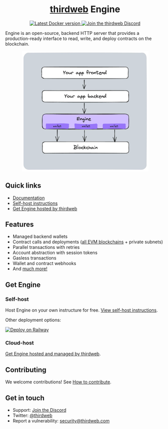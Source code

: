 <p align="center">
    <br />
    <a href="https://thirdweb.com">
        <img src="https://github.com/thirdweb-dev/js/blob/main/packages/sdk/logo.svg?raw=true" width="200" alt=""/></a>
    <br />
</p>

<h1 align="center"><a href='https://thirdweb.com/'>thirdweb</a> Engine</h1>

<p align="center">
    <a href="https://hub.docker.com/r/thirdweb/engine">
        <img alt="Latest Docker version" src="https://img.shields.io/docker/v/thirdweb/engine?sort=semver&label=docker&logo=docker"/>
    </a>
    <a href="https://discord.gg/thirdweb">
        <img alt="Join the thirdweb Discord" src="https://img.shields.io/discord/834227967404146718.svg?color=7289da&label=discord&logo=discord&style=flat"/>
    </a>
</p>

Engine is an open-source, backend HTTP server that provides a production-ready interface to read, write, and deploy contracts on the blockchain.

<p align="center">
    <img src="./docs/images/engine-overview.webp" alt="Overview" width="400">
</p>

## Quick links

- [Documentation](https://portal.thirdweb.com/engine)
- [Self-host instructions](https://portal.thirdweb.com/engine/self-host)
- [Get Engine hosted by thirdweb](https://thirdweb.com/dashboard/engine?requestCloudHosted)

## Features

- Managed backend wallets
- Contract calls and deployments ([all EVM blockchains](https://thirdweb.com/chainlist) + private subnets)
- Parallel transactions with retries
- Account abstraction with session tokens
- Gasless transactions
- Wallet and contract webhooks
- And [much more!](https://portal.thirdweb.com/engine)

## Get Engine

### Self-host

Host Engine on your own instructure for free. [View self-host instructions](https://portal.thirdweb.com/engine/self-host).

Other deployment options:

[![Deploy on Railway](https://railway.app/button.svg)](https://railway.app/template/fcEVay?referralCode=KN9JqT)

### Cloud-host

[Get Engine hosted and managed by thirdweb](https://thirdweb.com/dashboard/engine?requestCloudHosted).

## Contributing

We welcome contributions! See [How to contribute](./contributing.md).

## Get in touch

- Support: [Join the Discord](https://discord.gg/thirdweb)
- Twitter: [@thirdweb](https://twitter.com/thirdweb)
- Report a vulnerability: security@thirdweb.com
